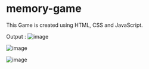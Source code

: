 # memory-game
This Game is created using HTML, CSS and JavaScript.</br>

Output :
![image](https://github.com/tanishahaha/memory-game/assets/123636127/5dfb7630-7ed4-4c5c-aae8-c77f476a58ed)

![image](https://github.com/tanishahaha/memory-game/assets/123636127/145be54d-7279-48be-ab18-fcbedf84a99d)

![image](https://github.com/tanishahaha/memory-game/assets/123636127/c78e9806-c6df-42cb-a661-6cf3a9347bd6)
